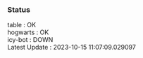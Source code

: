 ### Status


table : OK  
hogwarts : OK  
icy-bot : DOWN  
Latest Update : 2023-10-15 11:07:09.029097
